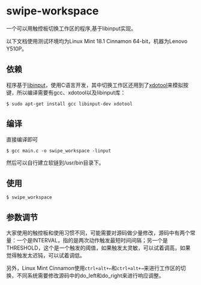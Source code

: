 # swipe-workspace

一个可以用触控板切换工作区的程序,基于libinput实现。

以下文档使用测试环境均为Linux Mint 18.1 Cinnamon 64-bit，机器为Lenovo Y510P。

## 依赖

程序基于[libinput](https://wayland.freedesktop.org/libinput/doc/latest/)，使用C语言开发，其中切换工作区还用到了[xdotool](https://github.com/jordansissel/xdotool)来模拟按键，所以编译需要有gcc、xdotool以及libinput库：

```
$ sudo apt-get install gcc libinput-dev xdotool
```

## 编译

直接编译即可
```
$ gcc main.c -o swipe_workspace -linput
```

然后可以自行建立软链到/usr/bin目录下。

## 使用 

```
$ swipe_workspace
```

## 参数调节

大家使用的触控板和使用习惯不同，可能需要对源码做少量修改，源码中有两个常量：一个是INTERVAL，指的是两次动作触发最短时间间隔；另一个是THRESHOLD，这个是一个触发的阈值，如果触发太灵敏，可以试着调高，如果觉得触发太迟钝，可以试着调低。

另外，Linux Mint Cinnamon使用`ctrl+alt+←`和`ctrl+alt+→`来进行工作区的切换，不同系统需要修改源码中的do_left和do_right来进行响应调整。
